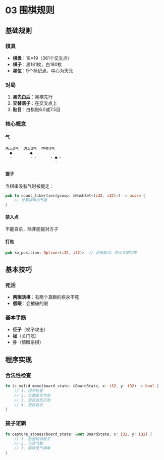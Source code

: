 # 03 围棋规则

## 基础规则

### 棋具
- **棋盘**：19×19（361个交叉点）
- **棋子**：黑181枚，白180枚
- **星位**：9个标记点，中心为天元

### 对局
1. **黑先白后**：黑棋先行
2. **交替落子**：在交叉点上
3. **贴目**：白棋贴6.5或7.5目

### 核心概念

#### 气
```
角上2气  边上3气  中央4气
  ●        ●         · 
  ·        · ·      · ● ·
                      ·
```

#### 提子
当棋串没有气时被提走：
```rust
pub fn count_liberties(group: &HashSet<(i32, i32)>) -> usize {
    // 计算棋串的气数
}
```

#### 禁入点
不能自杀，除非能提对方子

#### 打劫
```rust
pub ko_position: Option<(i32, i32)>  // 记录劫点，防止立即回提
```

## 基本技巧

### 死活
- **两眼活棋**：有两个真眼的棋永不死
- **假眼**：会被破的眼

### 基本手筋
- **征子**（梯子攻击）
- **枷**（关门吃）
- **扑**（填眼杀棋）

## 程序实现

### 合法性检查
```rust
fn is_valid_move(board_state: &BoardState, x: i32, y: i32) -> bool {
    // 1. 边界检查
    // 2. 位置是否为空
    // 3. 是否违反打劫
    // 4. 是否自杀
}
```

### 提子逻辑
```rust
fn capture_stones(board_state: &mut BoardState, x: i32, y: i32) {
    // 1. 检查相邻敌子
    // 2. 计算气数
    // 3. 移除无气棋串
}
```
